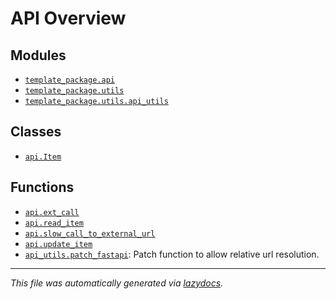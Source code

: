 <!-- markdownlint-disable -->

# API Overview

## Modules

- [`template_package.api`](./template_package.api.md#module-template_packageapi)
- [`template_package.utils`](./template_package.utils.md#module-template_packageutils)
- [`template_package.utils.api_utils`](./template_package.utils.api_utils.md#module-template_packageutilsapi_utils)

## Classes

- [`api.Item`](./template_package.api.md#class-item)

## Functions

- [`api.ext_call`](./template_package.api.md#function-ext_call)
- [`api.read_item`](./template_package.api.md#function-read_item)
- [`api.slow_call_to_external_url`](./template_package.api.md#function-slow_call_to_external_url)
- [`api.update_item`](./template_package.api.md#function-update_item)
- [`api_utils.patch_fastapi`](./template_package.utils.api_utils.md#function-patch_fastapi): Patch function to allow relative url resolution.


---

_This file was automatically generated via [lazydocs](https://github.com/ml-tooling/lazydocs)._
